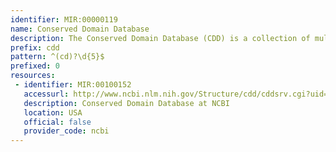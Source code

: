 ```yaml
---
identifier: MIR:00000119
name: Conserved Domain Database
description: The Conserved Domain Database (CDD) is a collection of multiple sequence alignments and derived database search models, which represent protein domains conserved in molecular evolution.
prefix: cdd
pattern: ^(cd)?\d{5}$
prefixed: 0
resources:
 - identifier: MIR:00100152
   accessurl: http://www.ncbi.nlm.nih.gov/Structure/cdd/cddsrv.cgi?uid=
   description: Conserved Domain Database at NCBI
   location: USA
   official: false
   provider_code: ncbi
---
```

